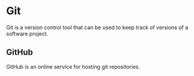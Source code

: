 # Git

Git is a version control tool that can be used to keep track of versions of a software project.

## GitHub


GitHub is an online service for hosting git repositories.



 